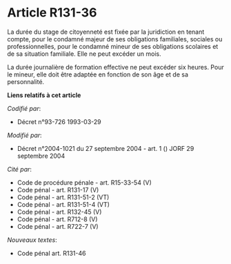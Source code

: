 # Article R131-36

La durée du stage de citoyenneté est fixée par la juridiction en tenant compte, pour le condamné majeur de ses obligations
familiales, sociales ou professionnelles, pour le condamné mineur de ses obligations scolaires et de sa situation familiale.
Elle ne peut excéder un mois.

La durée journalière de formation effective ne peut excéder six heures. Pour le mineur, elle doit être adaptée en fonction de
son âge et de sa personnalité.

**Liens relatifs à cet article**

_Codifié par_:

  - Décret n°93-726 1993-03-29

_Modifié par_:

  - Décret n°2004-1021 du 27 septembre 2004 - art. 1 () JORF 29 septembre 2004

_Cité par_:

  - Code de procédure pénale - art. R15-33-54 (V)
  - Code pénal - art. R131-17 (V)
  - Code pénal - art. R131-51-2 (VT)
  - Code pénal - art. R131-51-4 (VT)
  - Code pénal - art. R132-45 (V)
  - Code pénal - art. R712-8 (V)
  - Code pénal - art. R722-7 (V)

_Nouveaux textes_:

  - Code pénal art. R131-46

